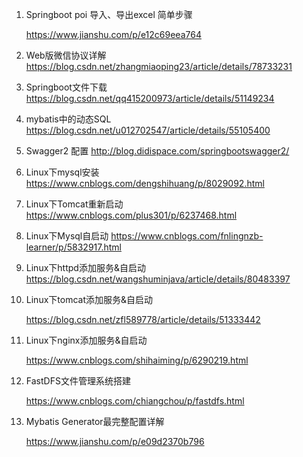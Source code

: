 1. Springboot poi 导入、导出excel 简单步骤

   https://www.jianshu.com/p/e12c69eea764

2. Web版微信协议详解
   https://blog.csdn.net/zhangmiaoping23/article/details/78733231

3. Springboot文件下载
   https://blog.csdn.net/qq415200973/article/details/51149234

4. mybatis中的动态SQL
   https://blog.csdn.net/u012702547/article/details/55105400

5. Swagger2 配置
   http://blog.didispace.com/springbootswagger2/

6. Linux下mysql安装
   https://www.cnblogs.com/dengshihuang/p/8029092.html

7. Linux下Tomcat重新启动
   https://www.cnblogs.com/plus301/p/6237468.html

8. Linux下Mysql自启动
   https://www.cnblogs.com/fnlingnzb-learner/p/5832917.html

9. Linux下httpd添加服务&自启动
   https://blog.csdn.net/wangshuminjava/article/details/80483397

10. Linux下tomcat添加服务&自启动

    https://blog.csdn.net/zfl589778/article/details/51333442

11. Linux下nginx添加服务&自启动

    https://www.cnblogs.com/shihaiming/p/6290219.html

12. FastDFS文件管理系统搭建

    https://www.cnblogs.com/chiangchou/p/fastdfs.html

13. Mybatis Generator最完整配置详解

    https://www.jianshu.com/p/e09d2370b796

